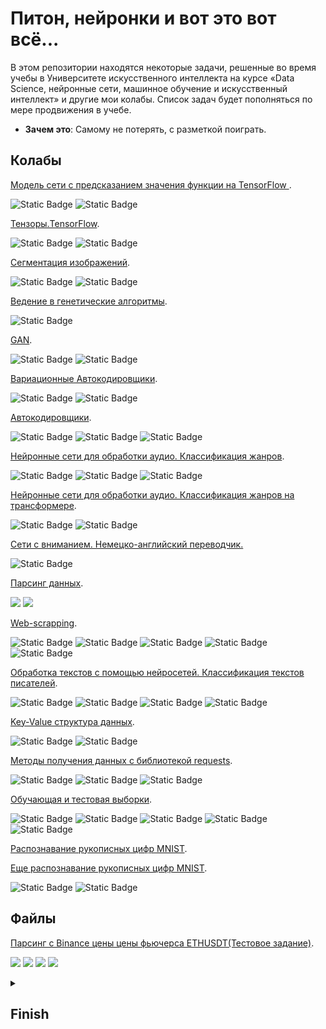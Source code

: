 <!--
  <<< Author notes: Header of the course >>>
  Include a 1280×640 image, course title in sentence case, and a concise description in emphasis.
  In your repository settings: enable template repository, add your 1280×640 social image, auto delete head branches.
  Add your open source license, GitHub uses Creative Commons Attribution 4.0 International.
-->

# Питон, нейронки и вот это вот всё...

<!--
  <<< Author notes: Start of the course >>>
  Include start button, a note about Actions minutes,
  and tell the learner why they should take the course.
  Each step should be wrapped in <details>/<summary>, with an `id` set.
  The start <details> should have `open` as well.
  Do not use quotes on the <details> tag attributes.
-->

<!--step0-->

В этом репозитории находятся некоторые задачи, решенные  во  время учебы в Университете искусственного интеллекта на курсе «Data Science, нейронные сети, машинное обучение и искусственный интеллект» и другие мои колабы.
Список задач будет пополняться по мере продвижения в учебе.

- **Зачем это**: Самому не потерять, с разметкой поиграть.

## Колабы
[Модель сети с предсказанием значения функции на TensorFlow ](https://gist.github.com/PlumNoseBear/220a81e60cc951c0c33f89a4c0a87f44#file-tensorflow-ipynb).

![Static Badge](https://img.shields.io/badge/-Python-090909?style=badge&logo=Python&logoColor=47C5FB)
![Static Badge](https://img.shields.io/badge/-TensorFlow-090909?style=badge&logo=tensorflow&logoColor=F88C00)

[Тензоры.TensorFlow](https://gist.github.com/PlumNoseBear/edd03e72792cccf9eb4205eedbd855ff#file-tensorflow-1-ipynb).

![Static Badge](https://img.shields.io/badge/-Python-090909?style=badge&logo=Python&logoColor=47C5FB)
![Static Badge](https://img.shields.io/badge/-TensorFlow-090909?style=badge&logo=tensorflow&logoColor=F88C00)

[Сегментация изображений](https://gist.github.com/PlumNoseBear/271d1059c951c48a2a0a9b94f37c9839#file-lite-ipynb).

![Static Badge](https://img.shields.io/badge/-Python-090909?style=badge&logo=Python&logoColor=47C5FB)
![Static Badge](https://img.shields.io/badge/-Keras-090909?style=badge&logo=keras&logoColor=#CF0000)

[Ведение в генетические алгоритмы](https://gist.github.com/PlumNoseBear/c6b5d3a2827673a541fb8b5a82de707c).

![Static Badge](https://img.shields.io/badge/-Python-090909?style=flat&logo=Python&logoColor=47C5FB)

[GAN](https://gist.github.com/PlumNoseBear/c92bbf46cd3f86d77b5c38d63340eb04).

![Static Badge](https://img.shields.io/badge/-Python-090909?style=badge&logo=Python&logoColor=47C5FB)
![Static Badge](https://img.shields.io/badge/-Keras-090909?style=badge&logo=keras&logoColor=#CF0000)

[Вариационные Автокодировщики](https://gist.github.com/PlumNoseBear/351d4a561c33e7fe34f5a498ad0e7281).

![Static Badge](https://img.shields.io/badge/-Python-090909?style=badge&logo=Python&logoColor=47C5FB)
![Static Badge](https://img.shields.io/badge/-TensorFlow-090909?style=badge&logo=tensorflow&logoColor=F88C00)

[Автокодировщики](https://gist.github.com/PlumNoseBear/aad55719e18e622d3a52b56a045560c4).

![Static Badge](https://img.shields.io/badge/-Python-090909?style=badge&logo=Python&logoColor=47C5FB)
![Static Badge](https://img.shields.io/badge/-TensorFlow-090909?style=badge&logo=tensorflow&logoColor=F88C00)
![Static Badge](https://img.shields.io/badge/-Sklearn-090909?style=badge&logo=sklearn&logoColor=F88C00)

[Нейронные сети для обработки аудио. Классификация жанров](https://gist.github.com/PlumNoseBear/3e298117c8a3f9ef0f2ffd98e65eb96b).

![Static Badge](https://img.shields.io/badge/-Python-090909?style=badge&logo=Python&logoColor=47C5FB)
![Static Badge](https://img.shields.io/badge/-TensorFlow-090909?style=badge&logo=tensorflow&logoColor=F88C00)
![Static Badge](https://img.shields.io/badge/-Sklearn-090909?style=badge&logo=sklearn&logoColor=F88C00)

[Нейронные сети для обработки аудио. Классификация жанров на трансформере](https://gist.github.com/PlumNoseBear/05f963bab93f8342c6bc2b6139efaf7f).

![Static Badge](https://img.shields.io/badge/HuggingFace-yellow)
![Static Badge](https://img.shields.io/badge/Transformers-blue)


[Сети с вниманием. Немецко-английский переводчик.](https://gist.github.com/PlumNoseBear/15584e1c0cb30ac9ffbc9a2f4343f9b3)

![Static Badge](https://img.shields.io/badge/-TensorFlow-090909?style=badge&logo=tensorflow&logoColor=F88C00)


[Парсинг данных](https://gist.github.com/PlumNoseBear/04c69f61ad24462cfd6a3b6e2a8406bf).

![](https://img.shields.io/badge/-Python-090909?style=badge&logo=Python&logoColor=47C5FB)
![](https://img.shields.io/badge/-Pandas-090909?style=badge&logo=pandas&logoColor=F88C00)

[Web-scrapping](https://gist.github.com/PlumNoseBear/724489831b391614bb3f911aded67630).

![Static Badge](https://img.shields.io/badge/-Python-090909?style=badge&logo=Python&logoColor=47C5FB)
![Static Badge](https://img.shields.io/badge/-Pandas-090909?style=badge&logo=pandas&logoColor=F88C00)
![Static Badge](https://img.shields.io/badge/-json-090909?style=badge&logo=json&logoColor=F88C00)
![Static Badge](https://img.shields.io/badge/-Requests-090909?style=badge&logo=requests&logoColor=F88C00)
![Static Badge](https://img.shields.io/badge/-BeautifulSoup-090909?style=badge&logo=BeautifulSoup&logoColor=F88C00)

[Обработка текстов с помощью нейросетей. Классификация текстов писателей](https://gist.github.com/PlumNoseBear/787538c12798b8524fa2fd9fd02884fa).

![Static Badge](https://img.shields.io/badge/-Python-090909?style=badge&logo=Python&logoColor=47C5FB)
![Static Badge](https://img.shields.io/badge/-TensorFlow-090909?style=badge&logo=tensorflow&logoColor=F88C00)
![Static Badge](https://img.shields.io/badge/-Sklearn-090909?style=badge&logo=sklearn&logoColor=F88C00)
![Static Badge](https://img.shields.io/badge/-Pandas-090909?style=badge&logo=pandas&logoColor=F88C00)

[Key-Value структура данных](https://gist.github.com/PlumNoseBear/b04f59af69db30886c651f88f42e8f06).

![Static Badge](https://img.shields.io/badge/-Python-090909?style=badge&logo=Python&logoColor=47C5FB)
![Static Badge](https://img.shields.io/badge/-NumPy-090909?style=badge&logo=NumPy&logoColor=F88C00)

[Методы получения данных  с библиотекой requests](https://gist.github.com/PlumNoseBear/d92b02ee3336cd74de8cf5b96844d39f).

![Static Badge](https://img.shields.io/badge/-Python-090909?style=badge&logo=Python&logoColor=47C5FB)
![Static Badge](https://img.shields.io/badge/-json-090909?style=badge&logo=json&logoColor=F88C00)
![Static Badge](https://img.shields.io/badge/-Requests-090909?style=badge&logo=requests&logoColor=F88C00)

[Обучающая и тестовая выборки](https://gist.github.com/PlumNoseBear/513c5ad355f628bc35218078f44edba5).

![Static Badge](https://img.shields.io/badge/-Python-090909?style=badge&logo=Python&logoColor=47C5FB)
![Static Badge](https://img.shields.io/badge/-TensorFlow-090909?style=badge&logo=tensorflow&logoColor=F88C00)
![Static Badge](https://img.shields.io/badge/-Sklearn-090909?style=badge&logo=sklearn&logoColor=F88C00)
![Static Badge](https://img.shields.io/badge/-Pandas-090909?style=badge&logo=pandas&logoColor=F88C00)
![Static Badge](https://img.shields.io/badge/-NumPy-090909?style=badge&logo=NumPy&logoColor=F88C00)


[Распознавание рукописных цифр MNIST](https://gist.github.com/PlumNoseBear/a7c9168c46278a85b4e40f1df47309d1).

[Еще распознавание рукописных цифр MNIST](https://gist.github.com/PlumNoseBear/fbf8477c98d8b8ca2b848300eae2e89e).

![Static Badge](https://img.shields.io/badge/-Python-090909?style=badge&logo=Python&logoColor=47C5FB)
![Static Badge](https://img.shields.io/badge/-TensorFlow-090909?style=badge&logo=tensorflow&logoColor=F88C00)

<!--endstep0-->
<!--
  <<< Author notes: Step 1 >>>
  Choose 3-5 steps for your course.
  The first step is always the hardest, so pick something easy!
  Link to docs.github.com for further explanations.
  Encourage users to open new tabs for steps!
-->




## Файлы
[Парсинг с Binance цены цены фьючерса ETHUSDT(Тестовое задание)](https://github.com/PlumNoseBear/PAINN/blob/main/Futures_ETHUSDT).

![](https://img.shields.io/badge/-Python-090909?style=flat&logo=Python&logoColor=47C5FB)
![](https://img.shields.io/badge/-BeautifulSoup-090909?style=badge&logo=BeautifulSoup&logoColor=F88C00)
![](https://img.shields.io/badge/-Asyncio-090909?style=badge&logo=Asyncio&logoColor=F88C00)
![](https://img.shields.io/badge/-Aiohttp-090909?style=badge&logo=Aiohttp&logoColor=F88C00)
 <details id=X> 
<summary><h2>Finish</h2></summary>

### Где-то к концу года после сдачи экзамена и стажировки.

</details>

<!--
  <<< Author notes: Footer >>>
  Add a link to get support, GitHub status page, code of conduct, license link.
-->


